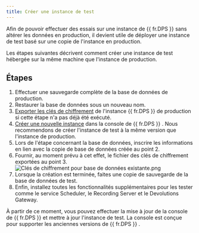 ```yaml
---
title: Créer une instance de test
---
```

Afin de pouvoir effectuer des essais sur une instance de {{ fr.DPS }} sans altérer les données en production, il devient utile de déployer une instance de test basé sur une copie de l&apos;instance en production.  

Les étapes suivantes décrivent comment créer une instance de test hébergée sur la même machine que l&apos;instance de production. 

## Étapes 

1. Effectuer une sauvegarde complète de la base de données de production. 
1. Restaurer la base de données sous un nouveau nom. 
1. [Exporter les clés de chiffrement](/kb/devolutions-server/how-to-articles/manage-encryption-keys/) de l&apos;instance {{ fr.DPS }} de production si cette étape n&apos;a pas déjà été exécuté. 
1. [Créer une nouvelle instance](https://helpserver.devolutions.net/fr/install_createrdmsinstance.html) dans la console de {{ fr.DPS }} . Nous recommendons de créer l&apos;instance de test à la même version que l&apos;instance de production. 
1. Lors de l&apos;étape concernant la base de données, inscrire les informations en lien avec la copie de base de données créée au point 2. 
1. Fournir, au moment prévu à cet effet, le fichier des clés de chiffrement exportées au point 3.  
![Clés de chiffrement pour base de données existante.png](/img/fr/kb/kb8113.png)
1. Lorsque la création est terminée, faites une copie de sauvegarde de la base de données de test.
1. Enfin, installez toutes les fonctionnalités supplémentaires pour les tester comme le service Scheduler, le Recording Server et le Devolutions Gateway.  

À partir de ce moment, vous pouvez effectuer la mise à jour de la console de {{ fr.DPS }} et mettre à jour l&apos;instance de test. La console est conçue pour supporter les anciennes versions de {{ fr.DPS }} . 

